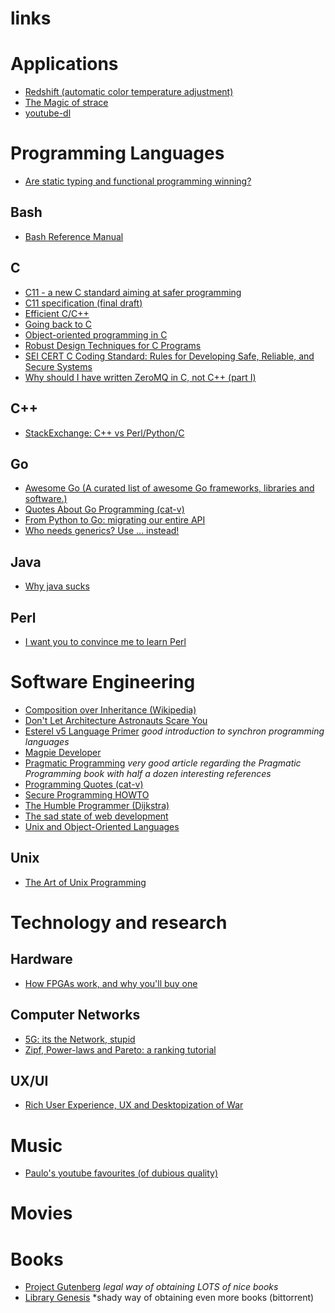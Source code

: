 # links

# Applications
- [Redshift (automatic color temperature adjustment)](http://jonls.dk/redshift/)
- [The Magic of strace](http://chadfowler.com/2014/01/26/the-magic-of-strace.html)
- [youtube-dl](https://github.com/rg3/youtube-dl)

# Programming Languages
- [Are static typing and functional programming winning?](http://www.ybrikman.com/writing/2015/02/06/are-static-typing-and-functional/)

## Bash
- [Bash Reference Manual](http://www.gnu.org/software/bash/manual/bashref.html)

## C
- [C11 - a new C standard aiming at safer programming](http://blog.smartbear.com/codereviewer/c11-a-new-c-standard-aiming-at-safer-programming/)
- [C11 specification (final draft)](http://www.open-std.org/jtc1/sc22/wg14/www/docs/n1570.pdf)
- [Efficient C/C++](http://embeddedgurus.com/stack-overflow/category/efficient-cc/)
- [Going back to C](https://www.reddit.com/r/programming/comments/aue06/going_back_to_c/)
- [Object-oriented programming in C](http://verplant.org/oo_programming_in_c.shtml)
- [Robust Design Techniques for C Programs](http://freetype.sourceforge.net/david/reliable-c.html)
- [SEI CERT C Coding Standard: Rules for Developing Safe, Reliable, and Secure Systems](http://www.cert.org/secure-coding/products-services/secure-coding-download.cfm)
- [Why should I have written ZeroMQ in C, not C++ (part I) ](http://250bpm.com/blog:4)

## C++
- [StackExchange: C++ vs Perl/Python/C](http://softwareengineering.stackexchange.com/questions/29109/is-there-any-reason-to-use-c-instead-of-c-perl-python-etc/29475#29475)

## Go
- [Awesome Go (A curated list of awesome Go frameworks, libraries and software.)](https://github.com/avelino/awesome-go)
- [Quotes About Go Programming (cat-v)](http://go-lang.cat-v.org/quotes)
- [From Python to Go: migrating our entire API](https://blog.repustate.com/migrating-entire-api-go-python/)
- [Who needs generics? Use ... instead!](https://appliedgo.net/generics/)

## Java
- [Why java sucks](http://tech.jonathangardner.net/wiki/Why_Java_Sucks)

## Perl
- [I want you to convince me to learn Perl](http://www.perlmonks.org/?node_id=1055553)

# Software Engineering

- [Composition over Inheritance (Wikipedia)](https://en.wikipedia.org/wiki/Composition_over_inheritance)
- [Don't Let Architecture Astronauts Scare You](http://www.joelonsoftware.com/articles/fog0000000018.html)
- [Esterel v5 Language Primer](http://francois.touchard.perso.luminy.univmed.fr/IRM5/Langages/esterel/primer.pdf)
  *good introduction to synchron programming languages*
- [Magpie Developer](https://blog.codinghorror.com/the-magpie-developer/)
- [Pragmatic Programming](https://blog.codinghorror.com/pragmatic-programming/)
  *very good article regarding the Pragmatic Programming book with half a dozen interesting references*
- [Programming Quotes (cat-v)](http://quotes.cat-v.org/programming/)
- [Secure Programming HOWTO](http://www.dwheeler.com/secure-programs/Secure-Programs-HOWTO/index.html)
- [The Humble Programmer (Dijkstra)](https://www.cs.utexas.edu/~EWD/transcriptions/EWD03xx/EWD340.html)
- [The sad state of web development](https://medium.com/@wob/the-sad-state-of-web-development-1603a861d29f#.jx2t752v6)
- [Unix and Object-Oriented Languages](http://www.catb.org/esr/writings/taoup/html/unix_and_oo.html)

## Unix
- [The Art of Unix Programming](http://www.catb.org/esr/writings/taoup/html/index.html)

# Technology and research

## Hardware
- [How FPGAs work, and why you'll buy one](http://yosefk.com/blog/how-fpgas-work-and-why-youll-buy-one.html)

## Computer Networks
- [5G: its the Network, stupid](http://dirk-kutscher.info/posts/5g-its-the-network-stupid/)
- [Zipf, Power-laws and Pareto: a ranking tutorial](http://www.hpl.hp.com/research/idl/papers/ranking/ranking.html)

## UX/UI
- [Rich User Experience, UX and Desktopization of War](http://contemporary-home-computing.org/RUE/)

# Music
- [Paulo's youtube favourites (of dubious quality)](https://youtu.be/SHKzz-6s-9A)

# Movies

# Books
- [Project Gutenberg](https://www.gutenberg.org/)
  *legal way of obtaining LOTS of nice books*
- [Library Genesis](http://gen.lib.rus.ec/)
  *shady way of obtaining even more books (bittorrent)

